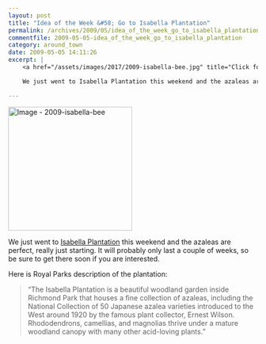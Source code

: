 ```yaml
---
layout: post
title: "Idea of the Week &#58; Go to Isabella Plantation"
permalink: /archives/2009/05/idea_of_the_week_go_to_isabella_plantation.html
commentfile: 2009-05-05-idea_of_the_week_go_to_isabella_plantation
category: around_town
date: 2009-05-05 14:11:26
excerpt: |
    <a href="/assets/images/2017/2009-isabella-bee.jpg" title="Click for a larger image"><img src="/assets/images/2017/2009-isabella-bee-thumb.jpg" width="250" alt="Image - 2009-isabella-bee"  class="photo right"/></a>

    We just went to Isabella Plantation this weekend and the azaleas are perfect, really just starting. It will probably only last a couple of weeks, so be sure to get there soon if you are interested.

---
```



<a href="/assets/images/2017/2009-isabella-bee.jpg" title="Click for a larger image"><img src="/assets/images/2017/2009-isabella-bee-thumb.jpg" width="250" alt="Image - 2009-isabella-bee"  class="photo right"/></a>

We just went to [Isabella Plantation](http://www.royalparks.org.uk/parks/richmond_park/isabella_plantation.cfm) this weekend and the azaleas are perfect, really just starting. It will probably only last a couple of weeks, so be sure to get there soon if you are interested.

Here is Royal Parks description of the plantation:

> “The Isabella Plantation is a beautiful woodland garden inside Richmond Park that houses a fine collection of azaleas, including the National Collection of 50 Japanese azalea varieties introduced to the West around 1920 by the famous plant collector, Ernest Wilson. Rhododendrons, camellias, and magnolias thrive under a mature woodland canopy with many other acid-loving plants.”
